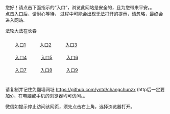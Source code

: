 您好！请点击下面指示的“入口”，浏览此网站是安全的，且为您带来平安。。 <br/>
点击入口后，请耐心等待， 过程中可能会出现无法打开的提示，请忽略，最终会进入网站. </br>

法轮大法在长春<br/>
<div style="padding:10px"><a style="margin:20px" target="_blank" href="https://d4od7e0oqx7nt.cloudfront.net/2Qpsp?jxopdhf" id="ccLink1" rel="nofollow">入口1</a> <a target="_blank" style="margin:20px" href="https://d4l26i5cvlirt.cloudfront.net/2Qpsp?hykchfxw" id="ccLink2" rel="nofollow">入口2</a> <a style="margin:20px" target="_blank" href="https://d2fk9sxl4kj2vb.cloudfront.net/2Qpsp?njthynto" id="ccLink3" rel="nofollow">入口3</a></div>

<div style="padding:10px" ><a style="margin:20px" target="_blank" href="https://d4od7e0oqx7nt.cloudfront.net/2Qpsp?jxopdhf" id="ccLink4" rel="nofollow">入口4</a> <a style="margin:20px" href="https://d4l26i5cvlirt.cloudfront.net/2Qpsp?hykchfxw" target="_blank" id="ccLink5" rel="nofollow">入口5</a> <a style="margin:20px" href="https://d2fk9sxl4kj2vb.cloudfront.net/2Qpsp?njthynto" target="_blank" id="ccLink6" rel="nofollow">入口6</a></div>

<div style="padding:10px"><a style="margin:20px" target="_blank" href="https://d4od7e0oqx7nt.cloudfront.net/2Qpsp?jxopdhf" id="ccLink7" rel="nofollow">入口7</a> <a style="margin:20px" href="https://d4l26i5cvlirt.cloudfront.net/2Qpsp?hykchfxw" target="_blank" id="ccLink8" rel="nofollow">入口8</a> <a style="margin:20px" target="_blank" href="https://d2fk9sxl4kj2vb.cloudfront.net/2Qpsp?njthynto" id="ccLink9" rel="nofollow">入口9</a></div>

<br/>



请复制并记住免翻墙网址 https://github.com/yntd/changchunzx (http后一定要加s)，在电脑或手机的浏览器均可访问。。<br/>

微信如提示停止访问该网页，须先点击右上角，选择浏览器打开。
